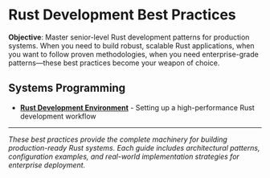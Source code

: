 # Rust Development Best Practices

**Objective**: Master senior-level Rust development patterns for production systems. When you need to build robust, scalable Rust applications, when you want to follow proven methodologies, when you need enterprise-grade patterns—these best practices become your weapon of choice.

## Systems Programming

- **[Rust Development Environment](rust-dev-environment.md)** - Setting up a high-performance Rust development workflow

---

*These best practices provide the complete machinery for building production-ready Rust systems. Each guide includes architectural patterns, configuration examples, and real-world implementation strategies for enterprise deployment.*

